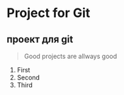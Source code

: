 # Project for Git

## проект для git

> Good projects are allways good

1. First
2. Second
3. Third
